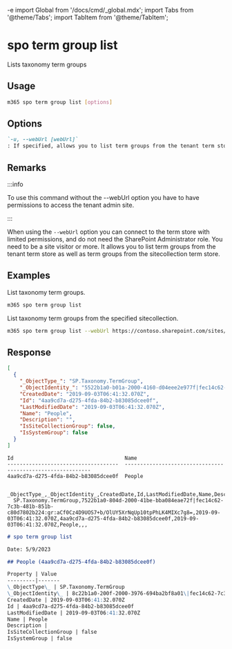 -e <!-- DISCLAIMER: All secrets, passwords, and sensitive values in this document are examples only and not real credentials. -->
import Global from '/docs/cmd/_global.mdx';
import Tabs from '@theme/Tabs';
import TabItem from '@theme/TabItem';

# spo term group list

Lists taxonomy term groups

## Usage

```sh
m365 spo term group list [options]
```

## Options

```md definition-list
`-u, --webUrl [webUrl]`
: If specified, allows you to list term groups from the tenant term store as well as the sitecollection specific term store. Defaults to the tenant admin site.
```

<Global />

## Remarks

:::info

To use this command without the --webUrl option you have to have permissions to access the tenant admin site.

:::

When using the `--webUrl` option you can connect to the term store with limited permissions, and do not need the SharePoint Administrator role. You need to be a site visitor or more. It allows you to list term groups from the tenant term store as well as term groups from the sitecollection term store.

## Examples

List taxonomy term groups.

```sh
m365 spo term group list
```

List taxonomy term groups from the specified sitecollection.

```sh
m365 spo term group list --webUrl https://contoso.sharepoint.com/sites/project-x
```

## Response

<Tabs>
  <TabItem value="JSON">

  ```json
  [
    {
      "_ObjectType_": "SP.Taxonomy.TermGroup",
      "_ObjectIdentity_": "5522b1a0-b01a-2000-4160-d04eee2e977f|fec14c62-7c3b-481b-851b-c80d7802b224:gr:aCf0Cz4D9UOS7+b/OlUY5XrNqUp10tpPhLK4MIXc7g8=",
      "CreatedDate": "2019-09-03T06:41:32.070Z",
      "Id": "4aa9cd7a-d275-4fda-84b2-b83085dcee0f",
      "LastModifiedDate": "2019-09-03T06:41:32.070Z",
      "Name": "People",
      "Description": "",
      "IsSiteCollectionGroup": false,
      "IsSystemGroup": false
    }
  ]
  ```

  </TabItem>
  <TabItem value="Text">

  ```text
  Id                                    Name
  ------------------------------------  -----------------------------------------------------------
  4aa9cd7a-d275-4fda-84b2-b83085dcee0f  People
  ```

  </TabItem>
  <TabItem value="CSV">

  ```csv
    _ObjectType_,_ObjectIdentity_,CreatedDate,Id,LastModifiedDate,Name,Description,IsSiteCollectionGroup,IsSystemGroup
    SP.Taxonomy.TermGroup,7522b1a0-804d-2000-41be-bba084eae72f|fec14c62-7c3b-481b-851b-c80d7802b224:gr:aCf0Cz4D9UOS7+b/OlUY5XrNqUp10tpPhLK4MIXc7g8=,2019-09-03T06:41:32.070Z,4aa9cd7a-d275-4fda-84b2-b83085dcee0f,2019-09-03T06:41:32.070Z,People,,,
  ```

  </TabItem>
  <TabItem value="Markdown">

  ```md
  # spo term group list

  Date: 5/9/2023

  ## People (4aa9cd7a-d275-4fda-84b2-b83085dcee0f)

  Property | Value
  ---------|-------
  \_ObjectType\_ | SP.Taxonomy.TermGroup
  \_ObjectIdentity\_ | 8c22b1a0-200f-2000-3976-694ba2bf8a01\|fec14c62-7c3b-481b-851b-c80d7802b224:gr:aCf0Cz4D9UOS7+b/OlUY5XrNqUp10tpPhLK4MIXc7g8=
  CreatedDate | 2019-09-03T06:41:32.070Z
  Id | 4aa9cd7a-d275-4fda-84b2-b83085dcee0f
  LastModifiedDate | 2019-09-03T06:41:32.070Z
  Name | People
  Description |
  IsSiteCollectionGroup | false
  IsSystemGroup | false
  ```

  </TabItem>
</Tabs>
